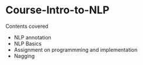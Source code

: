 # Course-Intro-to-NLP

Contents covered

- NLP annotation
- NLP Basics
- Assignment on programmming and implementation
- Nagging
